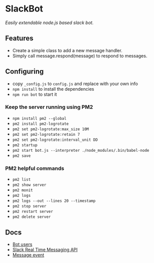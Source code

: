 # SlackBot
*Easily extendable node.js based slack bot.*

## Features
- Create a simple class to add a new message handler.
- Simply call message.respond(message) to respond to messages.

## Configuring
- copy `_config.js` to `config.js` and replace with your own info
- `npm install` to install the dependencies
- `npm run bot` to start it

### Keep the server running using PM2
- `npm install pm2 --global`
- `pm2 install pm2-logrotate`
- `pm2 set pm2-logrotate:max_size 10M`
- `pm2 set pm2-logrotate:retain 7`
- `pm2 set pm2-logrotate:interval_unit DD`
- `pm2 startup`
- `pm2 start bot.js --interpreter ./node_modules/.bin/babel-node`
- `pm2 save`

### PM2 helpful commands
- `pm2 list`
- `pm2 show server`
- `pm2 monit`
- `pm2 logs`
- `pm2 logs --out --lines 20 --timestamp`
- `pm2 stop server`
- `pm2 restart server`
- `pm2 delete server`

## Docs
- [Bot users](https://api.slack.com/bot-users)
- [Slack Real Time Messaging API](https://api.slack.com/rtm)
- [Message event](hhttps://api.slack.com/events/message)